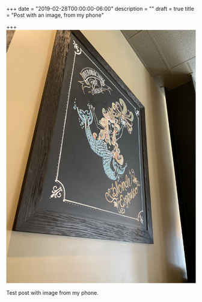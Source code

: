 +++
date = "2019-02-28T00:00:00-06:00"
description = ""
draft = true
title = "Post with an image, from my phone"

+++
![](/uploads/2332E498-9912-4D24-B854-554CF68DE5C7.jpeg)

Test post with image from my phone.